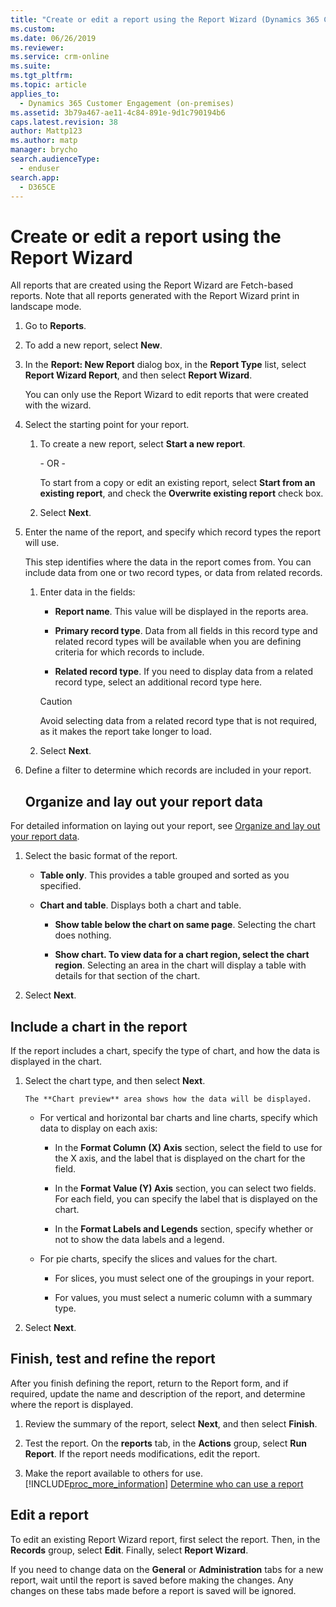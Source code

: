 ```yaml
---
title: "Create or edit a report using the Report Wizard (Dynamics 365 Customer Engagement (on-premises)) | MicrosoftDocs"
ms.custom: 
ms.date: 06/26/2019
ms.reviewer: 
ms.service: crm-online
ms.suite: 
ms.tgt_pltfrm: 
ms.topic: article
applies_to: 
  - Dynamics 365 Customer Engagement (on-premises)
ms.assetid: 3b79a467-ae11-4c84-891e-9d1c790194b6
caps.latest.revision: 38
author: Mattp123
ms.author: matp
manager: brycho
search.audienceType: 
  - enduser
search.app: 
  - D365CE
---
```

# Create or edit a report using the Report Wizard

All reports that are created using the Report Wizard are Fetch-based reports. Note that all reports generated with the Report Wizard print in landscape mode.
  
  
1. Go to **Reports**.
  
2. To add a new report, select **New**.  
  
3. In the **Report: New Report** dialog box, in the **Report Type** list, select **Report Wizard Report**, and then select **Report Wizard**.  
  
    You can only use the Report Wizard to edit reports that were created with the wizard.  
  
4. Select the starting point for your report.  
  
   1.  To create a new report, select **Start a new report**.  
  
        \- OR -  
  
        To start from a copy or edit an existing report, select **Start from an existing report**, and check the **Overwrite existing report** check box.  
  
   2.  Select **Next**.  
  
6. Enter the name of the report, and specify which record types the report will use.  
  
    This step identifies where the data in the report comes from. You can include data from one or two record types, or data from related records.  
  
   1.  Enter data in the fields:  
  
       - **Report name**. This value will be displayed in the reports area.  
  
       - **Primary record type**. Data from all fields in this record type and related record types will be available when you are defining criteria for which records to include.  
  
       - **Related record type**. If you need to display data from a related record type, select an additional record type here.  
  
       > [!CAUTION]
       >  Avoid selecting data from a related record type that is not required, as it makes the report take longer to load.  
  
   2. Select **Next**.  
  
7. Define a filter to determine which records are included in your report.  
   ## Organize and lay out your report data
  
For detailed information on laying out your report, see [Organize and lay out your report data](../basics/organize-lay-out-your-report-data.md).  
  
1. Select the basic format of the report.  
  
    - **Table only**. This provides a table grouped and sorted as you specified.  
  
    - **Chart and table**. Displays both a chart and table.  
  
        - **Show table below the chart on same page**. Selecting  the chart does nothing.  
  
        - **Show chart. To view data for a chart region, select the chart region**. Selecting an area in the chart will display a table with details for that section of the chart.  
  
2. Select **Next**.  

## Include a chart in the report  
If the report includes a chart, specify the type of chart, and how the data is displayed in the chart.  

1.  Select the chart type, and then select **Next**.  

        The **Chart preview** area shows how the data will be displayed.  

    -   For vertical and horizontal bar charts and line charts, specify which data to display on each axis:  

        -   In the **Format Column (X) Axis** section, select the field to use for the X axis, and the label that is displayed on the chart for the field.  

        -   In the **Format Value (Y) Axis** section, you can select two fields. For each field, you can specify the label that is displayed on the chart.  

        -   In the **Format Labels and Legends** section, specify whether or not to show the data labels and a legend.  

    -   For pie charts, specify the slices and values for the chart.  

        -   For slices, you must select one of the groupings in your report.  

        -   For values, you must select a numeric column with a summary type.  

2.  Select **Next**.  

## Finish, test and refine the report

After you finish defining the report, return to the Report form, and if required, update the name and description of the report, and determine where the report is displayed.
  
1. Review the summary of the report, select **Next**, and then select **Finish**. 

2. Test the report. On the **reports** tab, in the **Actions** group, select **Run Report**. If the report needs modifications, edit the report.  
  
3. Make the report available to others for use. [!INCLUDE[proc_more_information](../includes/proc-more-information.md)] [Determine who can use a report](determine-who-can-use-report.md)  
 
## Edit a report

To edit an existing Report Wizard report, first select the report. Then, in the **Records** group, select **Edit**. Finally, select **Report Wizard**.  
   
If you need to change data on the **General** or **Administration** tabs for a new report, wait until the report is saved before making the changes. Any changes on these tabs made before a report is saved will be ignored.  
  


